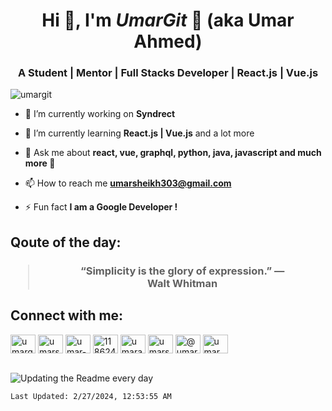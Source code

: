 <h1 align="center">Hi 👋, I'm <i>UmarGit</i> 🚀 (aka Umar Ahmed)</h1>
<h3 align="center">A Student | Mentor | Full Stacks Developer | React.js | Vue.js</h3>

<p align="left"> <img src="https://komarev.com/ghpvc/?username=umargit" alt="umargit" /> </p>

- 🔭 I’m currently working on **Syndrect**

- 🌱 I’m currently learning **React.js | Vue.js** and a lot more

- 💬 Ask me about **react, vue, graphql, python, java, javascript and much more 🤩**

- 📫 How to reach me **umarsheikh303@gmail.com**

- ⚡ Fun fact **I am a Google Developer !**

<h2 align="left">Qoute of the day:</h2>
<h3 align="center"><blockquote>&ldquo;Simplicity is the glory of expression.&rdquo; &mdash; <footer>Walt Whitman</footer></blockquote></h3>

<div align="left">
    <h2 align="left">Connect with me:</h2>
    <a href="https://dev.to/umargit" target="blank"><img align="center" src="https://cdn.jsdelivr.net/npm/simple-icons@3.0.1/icons/dev-dot-to.svg" alt="umargit" height="30" width="40" /></a>
    <a href="https://twitter.com/umarsheikh303" target="blank"><img align="center" src="https://cdn.jsdelivr.net/npm/simple-icons@3.0.1/icons/twitter.svg" alt="umarsheikh303" height="30" width="40" /></a>
    <a href="https://linkedin.com/in/umar-ahmed-389721159" target="blank"><img align="center" src="https://cdn.jsdelivr.net/npm/simple-icons@3.0.1/icons/linkedin.svg" alt="umar-ahmed-389721159" height="30" width="40" /></a>
    <a href="https://stackoverflow.com/users/11862497" target="blank"><img align="center" src="https://cdn.jsdelivr.net/npm/simple-icons@3.0.1/icons/stackoverflow.svg" alt="11862497" height="30" width="40" /></a>
    <a href="https://fb.com/umarahmed303" target="blank"><img align="center" src="https://cdn.jsdelivr.net/npm/simple-icons@3.0.1/icons/facebook.svg" alt="umarahmed303" height="30" width="40" /></a>
    <a href="https://instagram.com/umarsheikh_303" target="blank"><img align="center" src="https://cdn.jsdelivr.net/npm/simple-icons@3.0.1/icons/instagram.svg" alt="umarsheikh_303" height="30" width="40" /></a>
    <a href="https://medium.com/@umarsheikh303" target="blank"><img align="center" src="https://cdn.jsdelivr.net/npm/simple-icons@3.0.1/icons/medium.svg" alt="@umarsheikh303" height="30" width="40" /></a>
    <a href="https://youtube.com/@_umarahmed" target="blank"><img align="center" src="https://cdn.jsdelivr.net/npm/simple-icons@3.0.1/icons/youtube.svg" alt="umar ahmed" height="30" width="40" /></a>
</div>

</br>

![Updating the Readme every day](https://github.com/UmarGit/umargit/workflows/Update%20the%20Readme%20every%20day/badge.svg)

`Last Updated: 2/27/2024, 12:53:55 AM`